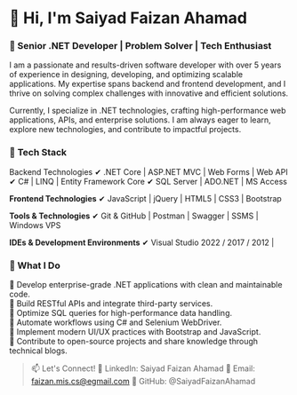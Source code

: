 # **👋 Hi, I'm Saiyad Faizan Ahamad**
### **🚀 Senior .NET Developer | Problem Solver | Tech Enthusiast**

I am a passionate and results-driven software developer with over 5 years of experience in designing, developing, and optimizing scalable applications. My expertise spans backend and frontend development, and I thrive on solving complex challenges with innovative and efficient solutions.

Currently, I specialize in .NET technologies, crafting high-performance web applications, APIs, and enterprise solutions. I am always eager to learn, explore new technologies, and contribute to impactful projects.
### 🔧 **Tech Stack**
Backend Technologies
✔ .NET Core | ASP.NET MVC | Web Forms | Web API 
✔ C# | LINQ | Entity Framework Core
✔ SQL Server | ADO.NET | MS Access

**Frontend Technologies**
✔ JavaScript | jQuery | HTML5 | CSS3 | Bootstrap

**Tools & Technologies**
✔ Git & GitHub | Postman | Swagger | SSMS | Windows VPS

**IDEs & Development Environments**
✔ Visual Studio 2022 / 2017 / 2012 | 

### **🌟 What I Do**
🔹 Develop enterprise-grade .NET applications with clean and maintainable code.
<br>🔹 Build RESTful APIs and integrate third-party services.
<br>🔹 Optimize SQL queries for high-performance data handling.
<br>🔹 Automate workflows using C# and Selenium WebDriver.
<br>🔹 Implement modern UI/UX practices with Bootstrap and JavaScript.
<br>🔹 Contribute to open-source projects and share knowledge through technical blogs.

> 📫 Let's Connect!
💼 LinkedIn: Saiyad Faizan Ahamad
📧 Email: faizan.mis.cs@egmail.com
🚀 GitHub: @SaiyadFaizanAhamad
